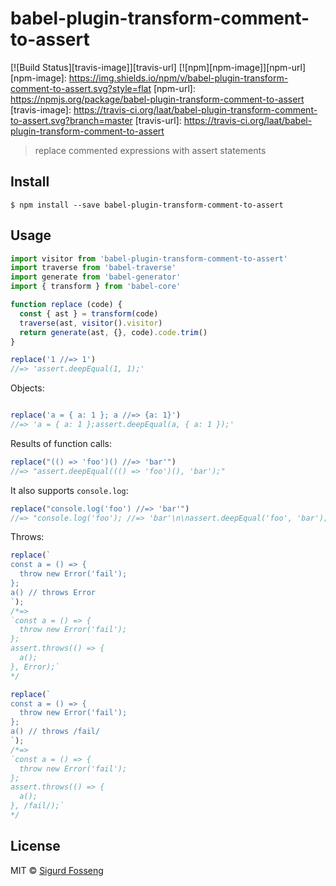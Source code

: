 # babel-plugin-transform-comment-to-assert
[![Build Status][travis-image]][travis-url] [![npm][npm-image]][npm-url]
[npm-image]: https://img.shields.io/npm/v/babel-plugin-transform-comment-to-assert.svg?style=flat
[npm-url]: https://npmjs.org/package/babel-plugin-transform-comment-to-assert
[travis-image]: https://travis-ci.org/laat/babel-plugin-transform-comment-to-assert.svg?branch=master
[travis-url]: https://travis-ci.org/laat/babel-plugin-transform-comment-to-assert

> replace commented expressions with assert statements

## Install

```
$ npm install --save babel-plugin-transform-comment-to-assert
```

## Usage

```javascript
import visitor from 'babel-plugin-transform-comment-to-assert'
import traverse from 'babel-traverse'
import generate from 'babel-generator'
import { transform } from 'babel-core'

function replace (code) {
  const { ast } = transform(code)
  traverse(ast, visitor().visitor)
  return generate(ast, {}, code).code.trim()
}

replace('1 //=> 1')
//=> 'assert.deepEqual(1, 1);'

```

Objects:

```javascript

replace('a = { a: 1 }; a //=> {a: 1}')
//=> 'a = { a: 1 };assert.deepEqual(a, { a: 1 });'
```

Results of function calls:

```javascript
replace("(() => 'foo')() //=> 'bar'")
//=> "assert.deepEqual((() => 'foo')(), 'bar');"
```

It also supports `console.log`:

```javascript
replace("console.log('foo') //=> 'bar'")
//=> "console.log('foo'); //=> 'bar'\n\nassert.deepEqual('foo', 'bar');"
```

Throws:

```javascript
replace(`
const a = () => {
  throw new Error('fail');
};
a() // throws Error
`);
/*=>
`const a = () => {
  throw new Error('fail');
};
assert.throws(() => {
  a();
}, Error);`
*/
```

```javascript
replace(`
const a = () => {
  throw new Error('fail');
};
a() // throws /fail/
`);
/*=>
`const a = () => {
  throw new Error('fail');
};
assert.throws(() => {
  a();
}, /fail/);`
*/
```
## License

MIT © [Sigurd Fosseng](https://github.com/laat)
